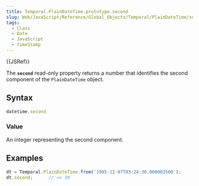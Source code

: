 ```yaml
---
title: Temporal.PlainDateTime.prototype.second
slug: Web/JavaScript/Reference/Global_Objects/Temporal/PlainDateTime/second
tags:
  - Class
  - Date
  - JavaScript
  - timeStamp
---
```

{{JSRef}}

The **`second`** read-only property returns a number that identifies the second
component of the `PlainDateTime` object.

## Syntax

```js
datetime.second
```

### Value

An integer representing the second component.

## Examples

```js
dt = Temporal.PlainDateTime.from('1995-12-07T03:24:30.000003500');
dt.second;      // => 30
```
